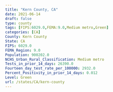 ```yaml
---
title: "Kern County, CA"
date: 2021-06-14
draft: false
type: county
tags: [FIPS:6029.0,FEMA:9.0,Medium metro,Green]
categories: [CA]
County: Kern County
State: CA
FIPS: 6029.0
FEMA_Region: 9.0
Population: 900202.0
NCHS_Urban_Rural_Classification: Medium metro
Tests_in_prior_14_days: 26390.0
Fourteen_day_test_rate_per_100000: 2932.0
Percent_Positivity_in_prior_14_days: 0.012
Level: Green
url: /states/CA/kern-county
---
```



